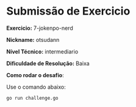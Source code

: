 # Submissão de Exercicio

**Exercicio:** 7-jokenpo-nerd

**Nickname:** otsudann

**Nível Técnico:** intermediario

**Dificuldade de Resolução:** Baixa

**Como rodar o desafio**: 

Use o comando abaixo: 
```bash
go run challenge.go
```
